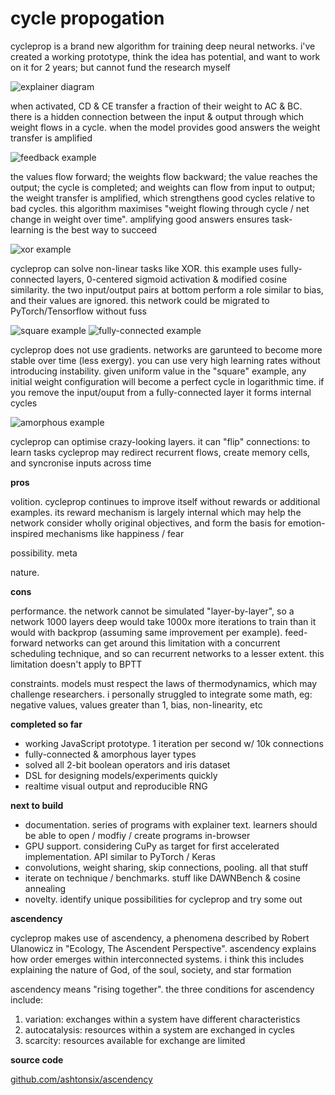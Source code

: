 # cycle propogation

cycleprop is a brand new algorithm for training deep neural networks. i've
created a working prototype, think the idea has potential, and want to work on
it for 2 years; but cannot fund the research myself

![explainer diagram]()

when activated, CD & CE transfer a fraction of their weight to AC & BC. there is
a hidden connection between the input & output through which weight flows in a
cycle. when the model provides good answers the weight transfer is amplified

![feedback example]()

the values flow forward; the weights flow backward; the value reaches the
output; the cycle is completed; and weights can flow from input to output; the
weight transfer is amplified, which strengthens good cycles relative to bad
cycles. this algorithm maximises "weight flowing through cycle / net change in
weight over time". amplifying good answers ensures task-learning is the best way
to succeed

![xor example]()

cycleprop can solve non-linear tasks like XOR. this example uses fully-connected
layers, 0-centered sigmoid activation & modified cosine similarity. the two
input/output pairs at bottom perform a role similar to bias, and their values
are ignored. this network could be migrated to PyTorch/Tensorflow without fuss

![square example]() ![fully-connected example]()

cycleprop does not use gradients. networks are garunteed to become more stable
over time (less exergy). you can use very high learning rates without
introducing instability. given uniform value in the "square" example, any
initial weight configuration will become a perfect cycle in logarithmic time. if
you remove the input/ouput from a fully-connected layer it forms internal cycles

![amorphous example]()

cycleprop can optimise crazy-looking layers. it can "flip" connections: to learn
tasks cycleprop may redirect recurrent flows, create memory cells, and
syncronise inputs across time

**pros**

volition. cycleprop continues to improve itself without rewards or additional
examples. its reward mechanism is largely internal which may help the network
consider wholly original objectives, and form the basis for emotion-inspired
mechanisms like happiness / fear

possibility. meta

nature.

**cons**

performance. the network cannot be simulated "layer-by-layer", so a network 1000
layers deep would take 1000x more iterations to train than it would with
backprop (assuming same improvement per example). feed-forward networks can get
around this limitation with a concurrent scheduling technique, and so can
recurrent networks to a lesser extent. this limitation doesn't apply to BPTT

constraints. models must respect the laws of thermodynamics, which may challenge
researchers. i personally struggled to integrate some math, eg: negative values,
values greater than 1, bias, non-linearity, etc

**completed so far**

- working JavaScript prototype. 1 iteration per second w/ 10k connections
- fully-connected & amorphous layer types
- solved all 2-bit boolean operators and iris dataset
- DSL for designing models/experiments quickly
- realtime visual output and reproducible RNG

**next to build**

- documentation. series of programs with explainer text. learners should be able
  to open / modfiy / create programs in-browser
- GPU support. considering CuPy as target for first accelerated implementation.
  API similar to PyTorch / Keras
- convolutions, weight sharing, skip connections, pooling. all that stuff
- iterate on technique / benchmarks. stuff like DAWNBench & cosine annealing
- novelty. identify unique possibilities for cycleprop and try some out

**ascendency**

cycleprop makes use of ascendency, a phenomena described by Robert Ulanowicz in
"Ecology, The Ascendent Perspective". ascendency explains how order emerges
within interconnected systems. i think this includes explaining the nature of
God, of the soul, society, and star formation

ascendency means "rising together". the three conditions for ascendency include:

1.  variation: exchanges within a system have different characteristics
2.  autocatalysis: resources within a system are exchanged in cycles
3.  scarcity: resources available for exchange are limited

**source code**

[github.com/ashtonsix/ascendency](https://github.com/ashtonsix/ascendency)
